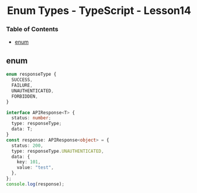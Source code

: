 <br />
 <p align="center">
    <h1 align="center"> Enum Types - TypeScript - Lesson14 </h1>
</p>

<!-- TABLE OF CONTENTS -->

### Table of Contents

- [enum](#enum)

## enum

```typescript
enum responseType {
  SUCCESS,
  FAILURE,
  UNAUTHENTICATED,
  FORBIDDEN,
}

interface APIResponse<T> {
  status: number;
  type: responseType;
  data: T;
}
const response: APIResponse<object> = {
  status: 200,
  type: responseType.UNAUTHENTICATED,
  data: {
    key: 101,
    value: "test",
  },
};
console.log(response);
```

<br/>
